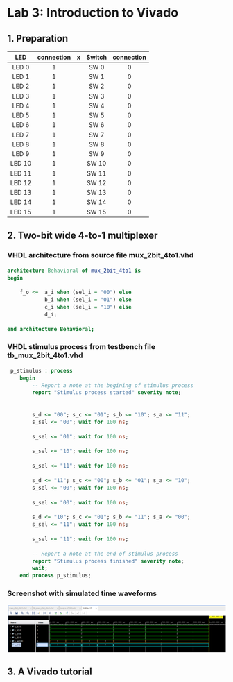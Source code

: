 # Lab 3: Introduction to Vivado

## 1. Preparation

| **LED** | **connection** | **x** | **Switch** | **connection** |
| :---: | :---: | :---: | :---: | :---: |
| LED 0 | 1 |  | SW 0 | 0 |
| LED 1 | 1 |  | SW 1 | 0 |
| LED 2 | 1 |  | SW 2 | 0 |
| LED 3 | 1 |  | SW 3 | 0 |
| LED 4 | 1 |  | SW 4 | 0 |
| LED 5 | 1 |  | SW 5 | 0 |
| LED 6 | 1 |  | SW 6 | 0 |
| LED 7 | 1 |  | SW 7 | 0 |
| LED 8 | 1 |  | SW 8 | 0 |
| LED 9 | 1 |  | SW 9 | 0 |
| LED 10 | 1 |  | SW 10 | 0 |
| LED 11 | 1 |  | SW 11 | 0 |
| LED 12 | 1 |  | SW 12 | 0 |
| LED 13 | 1 |  | SW 13 | 0 |
| LED 14 | 1 |  | SW 14 | 0 |
| LED 15 | 1 |  | SW 15 | 0 |

## 2. Two-bit wide 4-to-1 multiplexer

### VHDL architecture from source file mux_2bit_4to1.vhd

```VHDL
architecture Behavioral of mux_2bit_4to1 is
begin

    f_o <=  a_i when (sel_i = "00") else
            b_i when (sel_i = "01") else
            c_i when (sel_i = "10") else
            d_i;

end architecture Behavioral;
```

### VHDL stimulus process from testbench file tb_mux_2bit_4to1.vhd

```VHDL
 p_stimulus : process
    begin
        -- Report a note at the begining of stimulus process
        report "Stimulus process started" severity note;


        s_d <= "00"; s_c <= "01"; s_b <= "10"; s_a <= "11";
        s_sel <= "00"; wait for 100 ns;
        
        s_sel <= "01"; wait for 100 ns;
        
        s_sel <= "10"; wait for 100 ns;

        s_sel <= "11"; wait for 100 ns;
     
        s_d <= "11"; s_c <= "00"; s_b <= "01"; s_a <= "10";
        s_sel <= "00"; wait for 100 ns;
        
        s_sel <= "00"; wait for 100 ns;
        
        s_d <= "10"; s_c <= "01"; s_b <= "11"; s_a <= "00";
        s_sel <= "11"; wait for 100 ns;

        s_sel <= "11"; wait for 100 ns;

        -- Report a note at the end of stimulus process
        report "Stimulus process finished" severity note;
        wait;
    end process p_stimulus;
```

### Screenshot with simulated time waveforms

![waveforms](Images/waveforms.PNG)

## 3. A Vivado tutorial